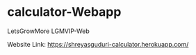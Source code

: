 # calculator-Webapp
LetsGrowMore LGMVIP-Web

Website Link: https://shreyasguduri-calculator.herokuapp.com/
